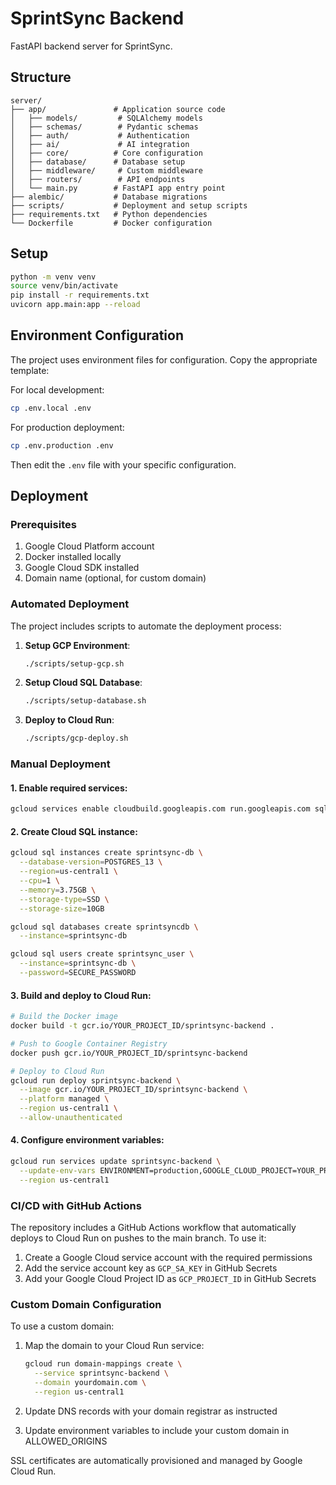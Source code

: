 # SprintSync Backend

FastAPI backend server for SprintSync.

## Structure

```
server/
├── app/               # Application source code
│   ├── models/         # SQLAlchemy models
│   ├── schemas/        # Pydantic schemas
│   ├── auth/           # Authentication
│   ├── ai/             # AI integration
│   ├── core/          # Core configuration
│   ├── database/      # Database setup
│   ├── middleware/     # Custom middleware
│   ├── routers/        # API endpoints
│   └── main.py        # FastAPI app entry point
├── alembic/           # Database migrations
├── scripts/           # Deployment and setup scripts
├── requirements.txt   # Python dependencies
└── Dockerfile         # Docker configuration
```

## Setup

```bash
python -m venv venv
source venv/bin/activate
pip install -r requirements.txt
uvicorn app.main:app --reload
```

## Environment Configuration

The project uses environment files for configuration. Copy the appropriate template:

For local development:
```bash
cp .env.local .env
```

For production deployment:
```bash
cp .env.production .env
```

Then edit the `.env` file with your specific configuration.

## Deployment

### Prerequisites

1. Google Cloud Platform account
2. Docker installed locally
3. Google Cloud SDK installed
4. Domain name (optional, for custom domain)

### Automated Deployment

The project includes scripts to automate the deployment process:

1. **Setup GCP Environment**:
   ```bash
   ./scripts/setup-gcp.sh
   ```

2. **Setup Cloud SQL Database**:
   ```bash
   ./scripts/setup-database.sh
   ```

3. **Deploy to Cloud Run**:
   ```bash
   ./scripts/gcp-deploy.sh
   ```

### Manual Deployment

#### 1. Enable required services:
```bash
gcloud services enable cloudbuild.googleapis.com run.googleapis.com sqladmin.googleapis.com
```

#### 2. Create Cloud SQL instance:
```bash
gcloud sql instances create sprintsync-db \
  --database-version=POSTGRES_13 \
  --region=us-central1 \
  --cpu=1 \
  --memory=3.75GB \
  --storage-type=SSD \
  --storage-size=10GB

gcloud sql databases create sprintsyncdb \
  --instance=sprintsync-db

gcloud sql users create sprintsync_user \
  --instance=sprintsync-db \
  --password=SECURE_PASSWORD
```

#### 3. Build and deploy to Cloud Run:
```bash
# Build the Docker image
docker build -t gcr.io/YOUR_PROJECT_ID/sprintsync-backend .

# Push to Google Container Registry
docker push gcr.io/YOUR_PROJECT_ID/sprintsync-backend

# Deploy to Cloud Run
gcloud run deploy sprintsync-backend \
  --image gcr.io/YOUR_PROJECT_ID/sprintsync-backend \
  --platform managed \
  --region us-central1 \
  --allow-unauthenticated
```

#### 4. Configure environment variables:
```bash
gcloud run services update sprintsync-backend \
  --update-env-vars ENVIRONMENT=production,GOOGLE_CLOUD_PROJECT=YOUR_PROJECT_ID,CLOUD_SQL_INSTANCE=sprintsync-db,CLOUD_SQL_DATABASE=sprintsyncdb,CLOUD_SQL_USERNAME=sprintsync_user,CLOUD_SQL_PASSWORD=YOUR_PASSWORD,SECRET_KEY=YOUR_SECRET_KEY \
  --region us-central1
```

### CI/CD with GitHub Actions

The repository includes a GitHub Actions workflow that automatically deploys to Cloud Run on pushes to the main branch. To use it:

1. Create a Google Cloud service account with the required permissions
2. Add the service account key as `GCP_SA_KEY` in GitHub Secrets
3. Add your Google Cloud Project ID as `GCP_PROJECT_ID` in GitHub Secrets

### Custom Domain Configuration

To use a custom domain:

1. Map the domain to your Cloud Run service:
   ```bash
   gcloud run domain-mappings create \
     --service sprintsync-backend \
     --domain yourdomain.com \
     --region us-central1
   ```

2. Update DNS records with your domain registrar as instructed
3. Update environment variables to include your custom domain in ALLOWED_ORIGINS

SSL certificates are automatically provisioned and managed by Google Cloud Run.